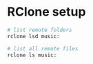# RClone setup

```bash
# list remote folders
rclone lsd music:

# list all remote files
rclone ls music:
```
